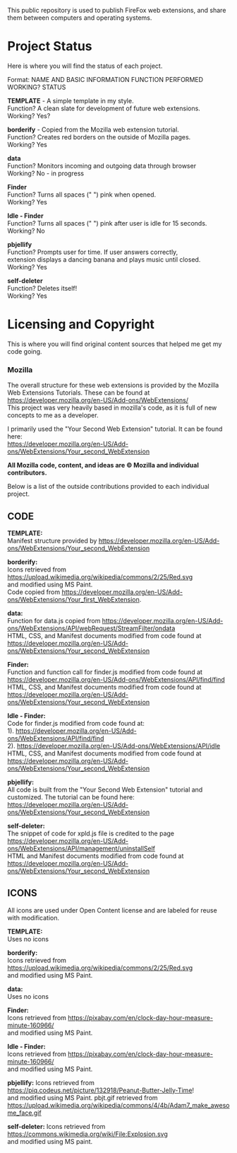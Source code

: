 
This public repository is used to publish FireFox web extensions, and share them between computers and operating systems.
 
 # Project Status
 
Here is where you will find the status of each project.

Format: 
NAME AND BASIC INFORMATION
FUNCTION PERFORMED
WORKING? STATUS
 
**TEMPLATE** - A simple template in my style.<br />
Function? A clean slate for development of future web extensions.<br />
Working? Yes?
 
**borderify** - Copied from the Mozilla web extension tutorial.<br /> 
Function? Creates red borders on the outside of Mozilla pages.<br />
Working? Yes

**data**<br />
Function? Monitors incoming and outgoing data through browser<br />
Working? No - in progress
 
**Finder**<br />
Function? Turns all spaces (" ") pink when opened.<br />
Working? Yes
 
**Idle - Finder**<br />
Function? Turns all spaces (" ") pink after user is idle for 15 seconds.<br />
Working? No
 
**pbjellify**<br />
Function? Prompts user for time. If user answers correctly, <br />
extension displays a dancing banana and plays music until closed.<br />
Working? Yes
 
**self-deleter**<br />
Function? Deletes itself! <br />
Working? Yes <br />
 
 # Licensing and Copyright

This is where you will find original content sources that helped me get my code going.

### Mozilla 
The overall structure for these web extensions is provided by the Mozilla Web Extensions Tutorials. These can be found at https://developer.mozilla.org/en-US/Add-ons/WebExtensions/<br />
This project was very heavily based in mozilla's code, as it is full of new concepts to me as a developer.

I primarily used the "Your Second Web Extension" tutorial. It can be found here:<br /> 
https://developer.mozilla.org/en-US/Add-ons/WebExtensions/Your_second_WebExtension

**All Mozilla code, content, and ideas are © Mozilla and individual contributors.**

Below is a list of the outside contributions provided to each individual project.

## CODE

**TEMPLATE:** <br />
Manifest structure provided by https://developer.mozilla.org/en-US/Add-ons/WebExtensions/Your_second_WebExtension

**borderify:**<br />
Icons retrieved from https://upload.wikimedia.org/wikipedia/commons/2/25/Red.svg <br />
and modified using MS Paint.<br />
Code copied from https://developer.mozilla.org/en-US/Add-ons/WebExtensions/Your_first_WebExtension.
 
**data:**<br />
Function for data.js copied from https://developer.mozilla.org/en-US/Add-ons/WebExtensions/API/webRequest/StreamFilter/ondata<br />
HTML, CSS, and Manifest documents modified from code found at https://developer.mozilla.org/en-US/Add-ons/WebExtensions/Your_second_WebExtension

**Finder:**<br />
Function and function call for finder.js modified from code found at https://developer.mozilla.org/en-US/Add-ons/WebExtensions/API/find/find<br />
HTML, CSS, and Manifest documents modified from code found at https://developer.mozilla.org/en-US/Add-ons/WebExtensions/Your_second_WebExtension

**Idle - Finder:**<br />
Code for finder.js modified from code found at:<br />
1). https://developer.mozilla.org/en-US/Add-ons/WebExtensions/API/find/find<br />
2). https://developer.mozilla.org/en-US/Add-ons/WebExtensions/API/idle<br />
HTML, CSS, and Manifest documents modified from code found at https://developer.mozilla.org/en-US/Add-ons/WebExtensions/Your_second_WebExtension
 
**pbjellify:**<br />
All code is built from the "Your Second Web Extension" tutorial and customized. The tutorial can be found here:<br /> https://developer.mozilla.org/en-US/Add-ons/WebExtensions/Your_second_WebExtension
 
**self-deleter:**<br />
The snippet of code for xpld.js file is credited to the page https://developer.mozilla.org/en-US/Add-ons/WebExtensions/API/management/uninstallSelf<br />
HTML and Manifest documents modified from code found at https://developer.mozilla.org/en-US/Add-ons/WebExtensions/Your_second_WebExtension
 
## ICONS

All icons are used under Open Content license and are labeled for reuse with modification.

**TEMPLATE:** <br />
Uses no icons

**borderify:**<br />
Icons retrieved from https://upload.wikimedia.org/wikipedia/commons/2/25/Red.svg <br />
and modified using MS Paint.<br />
 
**data:**<br />
Uses no icons

**Finder:**<br />
Icons retrieved from https://pixabay.com/en/clock-day-hour-measure-minute-160966/ <br />
and modified using MS Paint.

**Idle - Finder:**<br />
Icons retrieved from https://pixabay.com/en/clock-day-hour-measure-minute-160966/ <br />
and modified using MS Paint.
 
**pbjellify:**
Icons retrieved from https://piq.codeus.net/picture/132918/Peanut-Butter-Jelly-Time! <br />
and modified using MS Paint.
pbjt.gif retrieved from https://upload.wikimedia.org/wikipedia/commons/4/4b/Adam7_make_awesome_face.gif <br />
 
**self-deleter:**
Icons retrieved from https://commons.wikimedia.org/wiki/File:Explosion.svg <br />
and modified using MS paint.